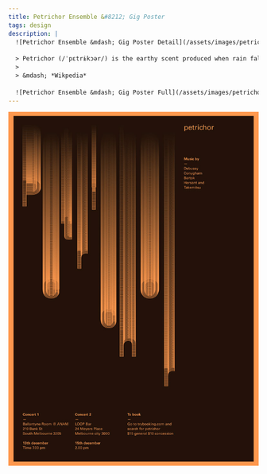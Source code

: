 ```yaml
---
title: Petrichor Ensemble &#8212; Gig Poster
tags: design
description: |
  ![Petrichor Ensemble &mdash; Gig Poster Detail](/assets/images/petrichor-detail.jpg)

  > Petrichor (/ˈpɛtrɨkɔər/) is the earthy scent produced when rain falls on dry soil. The word is constructed from Greek, petra, meaning ‘stone’, + ichor, the fluid that flows in the veins of the gods in Greek mythology.
  >
  > &mdash; *Wikpedia*

  ![Petrichor Ensemble &mdash; Gig Poster Full](/assets/images/petrichor-full.jpg)
---
```


![Petrichor Ensemble &mdash; Gig Poster Full](/assets/images/petrichor-full.jpg)
